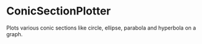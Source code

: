 # ConicSectionPlotter
Plots various conic sections like circle, ellipse, parabola and hyperbola on a graph.
